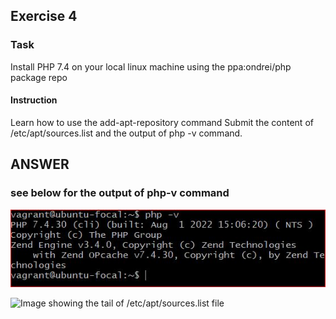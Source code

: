 ## Exercise 4

### Task
Install PHP 7.4 on your local linux machine using the ppa:ondrei/php package repo

#### Instruction
  Learn how to use the add-apt-repository command
  Submit the content of /etc/apt/sources.list and the output of php -v command.


## ANSWER

### see below for the output of php-v command

![Image showing a screenshot of the php-v command on my terminal](php-v.JPG "The output of php-v command")

![Image showing the tail of /etc/apt/sources.list file](/box1/Altschool-Cloud-exercises/package-install/tail-apt-sources-list.JPG "The output of /etc/apt/sources.list file")